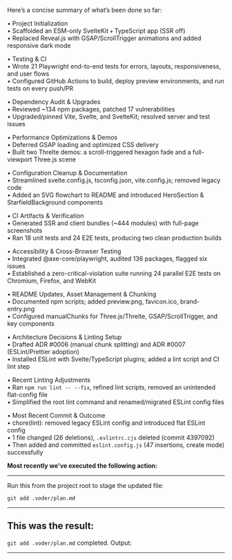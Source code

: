 Here’s a concise summary of what’s been done so far:

• Project Initialization  
  • Scaffolded an ESM-only SvelteKit + TypeScript app (SSR off)  
  • Replaced Reveal.js with GSAP/ScrollTrigger animations and added responsive dark mode  

• Testing & CI  
  • Wrote 21 Playwright end-to-end tests for errors, layouts, responsiveness, and user flows  
  • Configured GitHub Actions to build, deploy preview environments, and run tests on every push/PR  

• Dependency Audit & Upgrades  
  • Reviewed ~134 npm packages, patched 17 vulnerabilities  
  • Upgraded/pinned Vite, Svelte, and SvelteKit; resolved server and test issues  

• Performance Optimizations & Demos  
  • Deferred GSAP loading and optimized CSS delivery  
  • Built two Threlte demos: a scroll-triggered hexagon fade and a full-viewport Three.js scene  

• Configuration Cleanup & Documentation  
  • Streamlined svelte.config.js, tsconfig.json, vite.config.js; removed legacy code  
  • Added an SVG flowchart to README and introduced HeroSection & StarfieldBackground components  

• CI Artifacts & Verification  
  • Generated SSR and client bundles (~444 modules) with full-page screenshots  
  • Ran 18 unit tests and 24 E2E tests, producing two clean production builds  

• Accessibility & Cross-Browser Testing  
  • Integrated @axe-core/playwright, audited 136 packages, flagged six issues  
  • Established a zero-critical-violation suite running 24 parallel E2E tests on Chromium, Firefox, and WebKit  

• README Updates, Asset Management & Chunking  
  • Documented npm scripts; added preview.png, favicon.ico, brand-entry.png  
  • Configured manualChunks for Three.js/Threlte, GSAP/ScrollTrigger, and key components  

• Architecture Decisions & Linting Setup  
  • Drafted ADR #0006 (manual chunk splitting) and ADR #0007 (ESLint/Prettier adoption)  
  • Installed ESLint with Svelte/TypeScript plugins; added a lint script and CI lint step  

• Recent Linting Adjustments  
  • Ran `npm run lint -- --fix`, refined lint scripts, removed an unintended flat-config file  
  • Simplified the root lint command and renamed/migrated ESLint config files  

• Most Recent Commit & Outcome  
  • chore(lint): removed legacy ESLint config and introduced flat ESLint config  
  • 1 file changed (26 deletions), `.eslintrc.cjs` deleted (commit 4397092)  
  • Then added and committed `eslint.config.js` (47 insertions, create mode) successfully

**Most recently we've executed the following action:**

---
Run this from the project root to stage the updated file:

```
git add .voder/plan.md
```
---

**This was the result:**
---
`git add .voder/plan.md` completed.
Output:

---
